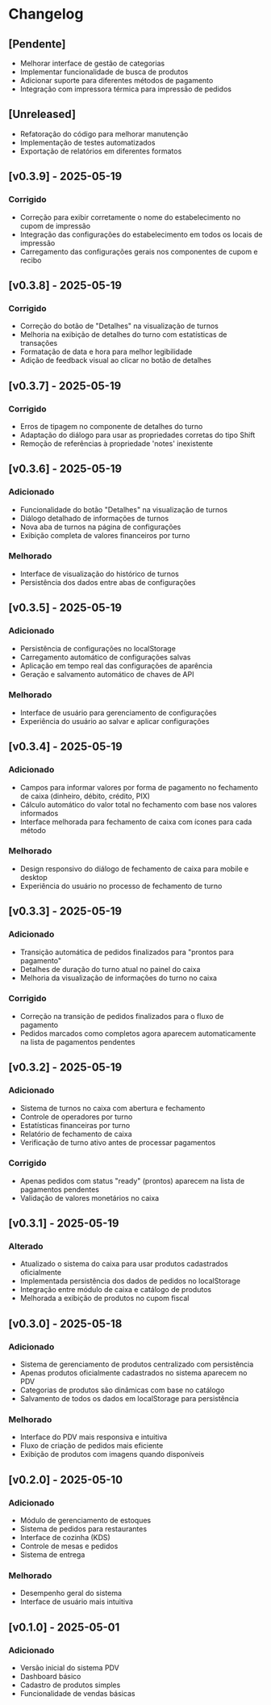 
# Changelog

## [Pendente]
- Melhorar interface de gestão de categorias
- Implementar funcionalidade de busca de produtos
- Adicionar suporte para diferentes métodos de pagamento
- Integração com impressora térmica para impressão de pedidos

## [Unreleased]
- Refatoração do código para melhorar manutenção
- Implementação de testes automatizados
- Exportação de relatórios em diferentes formatos

## [v0.3.9] - 2025-05-19
### Corrigido
- Correção para exibir corretamente o nome do estabelecimento no cupom de impressão
- Integração das configurações do estabelecimento em todos os locais de impressão
- Carregamento das configurações gerais nos componentes de cupom e recibo

## [v0.3.8] - 2025-05-19
### Corrigido
- Correção do botão de "Detalhes" na visualização de turnos
- Melhoria na exibição de detalhes do turno com estatísticas de transações
- Formatação de data e hora para melhor legibilidade
- Adição de feedback visual ao clicar no botão de detalhes

## [v0.3.7] - 2025-05-19
### Corrigido
- Erros de tipagem no componente de detalhes do turno
- Adaptação do diálogo para usar as propriedades corretas do tipo Shift
- Remoção de referências à propriedade 'notes' inexistente

## [v0.3.6] - 2025-05-19
### Adicionado
- Funcionalidade do botão "Detalhes" na visualização de turnos
- Diálogo detalhado de informações de turnos
- Nova aba de turnos na página de configurações
- Exibição completa de valores financeiros por turno

### Melhorado
- Interface de visualização do histórico de turnos
- Persistência dos dados entre abas de configurações

## [v0.3.5] - 2025-05-19
### Adicionado
- Persistência de configurações no localStorage
- Carregamento automático de configurações salvas
- Aplicação em tempo real das configurações de aparência
- Geração e salvamento automático de chaves de API

### Melhorado
- Interface de usuário para gerenciamento de configurações
- Experiência do usuário ao salvar e aplicar configurações

## [v0.3.4] - 2025-05-19
### Adicionado
- Campos para informar valores por forma de pagamento no fechamento de caixa (dinheiro, débito, crédito, PIX)
- Cálculo automático do valor total no fechamento com base nos valores informados
- Interface melhorada para fechamento de caixa com ícones para cada método

### Melhorado
- Design responsivo do diálogo de fechamento de caixa para mobile e desktop
- Experiência do usuário no processo de fechamento de turno

## [v0.3.3] - 2025-05-19
### Adicionado
- Transição automática de pedidos finalizados para "prontos para pagamento"
- Detalhes de duração do turno atual no painel do caixa
- Melhoria da visualização de informações do turno no caixa

### Corrigido
- Correção na transição de pedidos finalizados para o fluxo de pagamento
- Pedidos marcados como completos agora aparecem automaticamente na lista de pagamentos pendentes

## [v0.3.2] - 2025-05-19
### Adicionado
- Sistema de turnos no caixa com abertura e fechamento
- Controle de operadores por turno
- Estatísticas financeiras por turno
- Relatório de fechamento de caixa
- Verificação de turno ativo antes de processar pagamentos

### Corrigido
- Apenas pedidos com status "ready" (prontos) aparecem na lista de pagamentos pendentes
- Validação de valores monetários no caixa

## [v0.3.1] - 2025-05-19
### Alterado
- Atualizado o sistema do caixa para usar produtos cadastrados oficialmente
- Implementada persistência dos dados de pedidos no localStorage
- Integração entre módulo de caixa e catálogo de produtos
- Melhorada a exibição de produtos no cupom fiscal

## [v0.3.0] - 2025-05-18
### Adicionado
- Sistema de gerenciamento de produtos centralizado com persistência
- Apenas produtos oficialmente cadastrados no sistema aparecem no PDV
- Categorias de produtos são dinâmicas com base no catálogo
- Salvamento de todos os dados em localStorage para persistência

### Melhorado
- Interface do PDV mais responsiva e intuitiva
- Fluxo de criação de pedidos mais eficiente
- Exibição de produtos com imagens quando disponíveis

## [v0.2.0] - 2025-05-10
### Adicionado
- Módulo de gerenciamento de estoques
- Sistema de pedidos para restaurantes
- Interface de cozinha (KDS)
- Controle de mesas e pedidos
- Sistema de entrega

### Melhorado
- Desempenho geral do sistema
- Interface de usuário mais intuitiva

## [v0.1.0] - 2025-05-01
### Adicionado
- Versão inicial do sistema PDV
- Dashboard básico
- Cadastro de produtos simples
- Funcionalidade de vendas básicas

